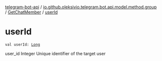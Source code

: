 [telegram-bot-api](../../index.md) / [io.github.oleksivio.telegram.bot.api.model.method.group](../index.md) / [GetChatMember](index.md) / [userId](./user-id.md)

# userId

`val userId: `[`Long`](https://kotlinlang.org/api/latest/jvm/stdlib/kotlin/-long/index.html)

user_id Integer Unique identifier of the target user

